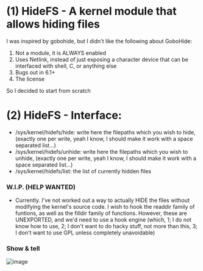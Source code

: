 # (1) HideFS - A kernel module that allows hiding files

I was inspired by gobohide, but I didn't like the following about GoboHide:

1. Not a module, it is ALWAYS enabled
2. Uses Netlink, instead of just exposing a character device that can be interfaced with shell, C, or anything else
3. Bugs out in 6.1+
4. The license

So I decided to start from scratch

# (2) HideFS - Interface:
- /sys/kernel/hidefs/hide: write here the filepaths which you wish to hide, (exactly one per write, yeah I know, I should make it work with a space separated list...)
- /sys/kernel/hidefs/unhide: write here the filepaths which you wish to unhide, (exactly one per write, yeah I know, I should make it work with a space separated list...)
- /sys/kernel/hidefs/list: the list of currently hidden files

### W.I.P. (HELP WANTED)
- Currently. I've not worked out a way to actually HIDE the files without modifying the kernel's source code. I wish to hook the readdir family of funtions, as well as the filldir family of functions. However, these are UNEXPORTED, and we'd need to use a hook engine (which, 1; I do not know how to use, 2; I don't want to do hacky stuff, not more than this, 3; I don't want to use GPL unless completely unavoidable)

### Show & tell

![image](https://github.com/user-attachments/assets/7ff5b0ac-a77d-40b5-ab03-2e299aa61f52)
